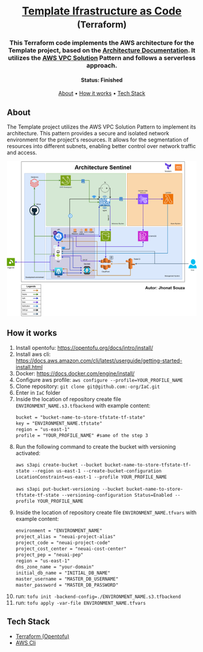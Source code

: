 <h1 align="center">
   <a href="#"> Template Ifrastructure as Code </a><br />
   <small>(Terraform)</small>
</h1>

<h3 align="center">
    This Terraform code implements the AWS architecture for the  Template project, based on the <a href="https://dev.azure.com/neuaieng/AKL-2023-001-23001-MonitoramentoDeAtivos/_git/doc?version=GBmaster&path=/02.Analise/arquitetura/AKL-2023-001-23001-SFT-001-ArquiteturaSistema.docx">Architecture Documentation</a>. It utilizes the <a href="https://aws.amazon.com/solutions/implementations/vpc/">AWS VPC Solution</a> Pattern and follows a serverless approach.
</h3>

</p>

<h4 align="center">
    Status: Finished
</h4>

<p align="center">
 <a href="#about">About</a> •
 <a href="#how-it-works">How it works</a> •
 <a href="#tech-stack">Tech Stack</a>


## About

The  Template project utilizes the AWS VPC Solution Pattern to implement its architecture. This pattern provides a secure and isolated network environment for the project's resources. It allows for the segmentation of resources into different subnets, enabling better control over network traffic and access.

<!-- ![VPC Solution Architecture](./vpc-solution.png)


In addition to the AWS VPC Solution Pattern, the  Template project follows a serverless approach. This means that instead of managing and provisioning servers, the project leverages AWS services such as AWS Lambda, AWS API Gateway, and AWS DynamoDB to build scalable and cost-effective solutions. By adopting a serverless architecture, the project benefits from automatic scaling, reduced operational overhead, and pay-per-use pricing model. -->


![Architecture](./assets/architecture.png)

## How it works

1. Install opentofu: https://opentofu.org/docs/intro/install/
1. Install aws cli: https://docs.aws.amazon.com/cli/latest/userguide/getting-started-install.html
1. Docker: https://docs.docker.com/engine/install/
1. Configure aws profile: `aws configure --profile=YOUR_PROFILE_NAME`
1. Clone repository: `git clone git@github.com:-org/IaC.git`
1. Enter in `IaC` folder
1. Inside the location of repository create file `ENVIRONMENT_NAME.s3.tfbackend` with example content:
    ```
    bucket = "bucket-name-to-store-tfstate-tf-state"
    key = "ENVIRONMENT_NAME.tfstate"
    region = "us-east-1"
    profile = "YOUR_PROFILE_NAME" #same of the step 3
    ```
1. Run the following command to create the bucket with versioning activated:
    ```
    aws s3api create-bucket --bucket bucket-name-to-store-tfstate-tf-state --region us-east-1 --create-bucket-configuration LocationConstraint=us-east-1 --profile YOUR_PROFILE_NAME

    aws s3api put-bucket-versioning --bucket bucket-name-to-store-tfstate-tf-state --versioning-configuration Status=Enabled --profile YOUR_PROFILE_NAME
    ```
1. Inside the location of repository create file `ENVIRONMENT_NAME.tfvars` with example content:
    ```
    environment = "ENVIRONMENT_NAME"
    project_alias = "neuai-project-alias"
    project_code = "neuai-project-code"
    project_cost_center = "neuai-cost-center"
    project_pep = "neuai-pep"
    region = "us-east-1"
    dns_zone_name = "your-domain"
    initial_db_name = "INITIAL_DB_NAME"
    master_username = "MASTER_DB_USERNAME"
    master_password = "MASTER_DB_PASSWORD"
    ```
1. run: `tofu init -backend-config=./ENVIRONMENT_NAME.s3.tfbackend`
1. run: `tofu apply -var-file ENVIRONMENT_NAME.tfvars`
## Tech Stack
- [Terraform (Opentofu)](https://opentofu.org/)
- [AWS Cli](https://aws.amazon.com/pt/cli/)
